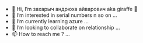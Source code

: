 - 👋 Hi, I’m захарыч андрюха айварович aka giraffe 🦒
- 👀 I’m interested in serial numbers n so on ...
- 🌱 I’m currently learning azure ...
- 💞️ I’m looking to collaborate on relationship ...
- 📫 How to reach me ? ...

<!---
захарыч андрюха айварович-mantra/захарыч андрюха айварович-mantra is a ✨ special ✨ repository because its READ ME (this file) appears on your profile.
You can click the Preview link to take a look at your changes.
--->
